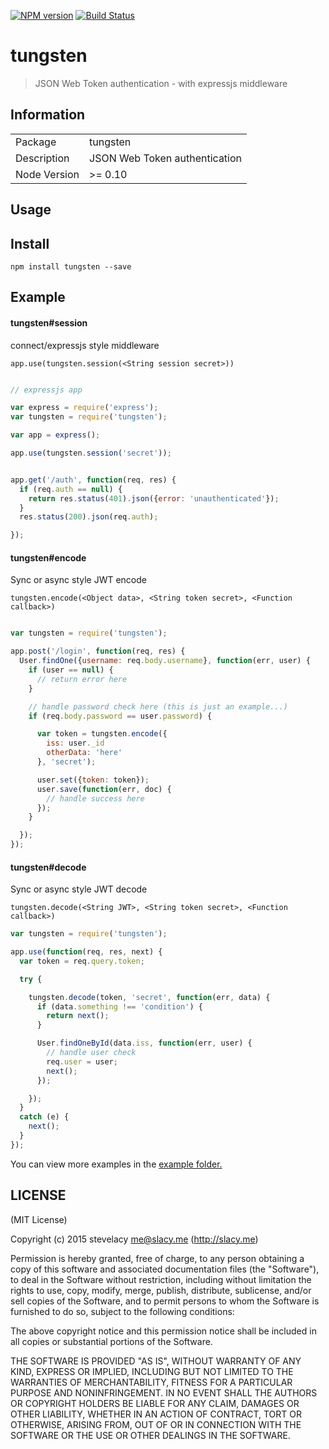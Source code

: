 [![NPM version][npm-image]][npm-url] [![Build Status][travis-image]][travis-url]
# tungsten

> JSON Web Token authentication - with expressjs middleware


## Information

<table>
<tr>
<td>Package</td>
<td>tungsten</td>
</tr>
<tr>
<td>Description</td>
<td>JSON Web Token authentication</td>
</tr>
<tr>
<td>Node Version</td>
<td>>= 0.10</td>
</tr>
</table>

## Usage

## Install

```
npm install tungsten --save

```
## Example



#### tungsten#session
connect/expressjs style middleware

`app.use(tungsten.session(<String session secret>))`


```js

// expressjs app

var express = require('express');
var tungsten = require('tungsten');

var app = express();

app.use(tungsten.session('secret'));


app.get('/auth', function(req, res) {
  if (req.auth == null) {
    return res.status(401).json({error: 'unauthenticated'});
  }
  res.status(200).json(req.auth);

});

```

#### tungsten#encode
Sync or async style JWT encode

`tungsten.encode(<Object data>, <String token secret>, <Function callback>)`

```js

var tungsten = require('tungsten');

app.post('/login', function(req, res) {
  User.findOne({username: req.body.username}, function(err, user) {
    if (user == null) {
      // return error here
    }

    // handle password check here (this is just an example...)
    if (req.body.password == user.password) {

      var token = tungsten.encode({
        iss: user._id
        otherData: 'here'
      }, 'secret');

      user.set({token: token});
      user.save(function(err, doc) {
        // handle success here
      });
    }

  });
});

```


#### tungsten#decode
Sync or async style JWT decode

`tungsten.decode(<String JWT>, <String token secret>, <Function callback>)`

```js
var tungsten = require('tungsten');

app.use(function(req, res, next) {
  var token = req.query.token;

  try {

    tungsten.decode(token, 'secret', function(err, data) {
      if (data.something !== 'condition') {
        return next();
      }

      User.findOneById(data.iss, function(err, user) {
        // handle user check
        req.user = user;
        next();
      });

    });
  }
  catch (e) {
    next();
  }
});

```



You can view more examples in the [example folder.](https://github.com/stevelacy/tungsten/tree/master/example)

## LICENSE

(MIT License)

Copyright (c) 2015 stevelacy <me@slacy.me> (http://slacy.me)

Permission is hereby granted, free of charge, to any person obtaining
a copy of this software and associated documentation files (the
"Software"), to deal in the Software without restriction, including
without limitation the rights to use, copy, modify, merge, publish,
distribute, sublicense, and/or sell copies of the Software, and to
permit persons to whom the Software is furnished to do so, subject to
the following conditions:

The above copyright notice and this permission notice shall be
included in all copies or substantial portions of the Software.

THE SOFTWARE IS PROVIDED "AS IS", WITHOUT WARRANTY OF ANY KIND,
EXPRESS OR IMPLIED, INCLUDING BUT NOT LIMITED TO THE WARRANTIES OF
MERCHANTABILITY, FITNESS FOR A PARTICULAR PURPOSE AND
NONINFRINGEMENT. IN NO EVENT SHALL THE AUTHORS OR COPYRIGHT HOLDERS BE
LIABLE FOR ANY CLAIM, DAMAGES OR OTHER LIABILITY, WHETHER IN AN ACTION
OF CONTRACT, TORT OR OTHERWISE, ARISING FROM, OUT OF OR IN CONNECTION
WITH THE SOFTWARE OR THE USE OR OTHER DEALINGS IN THE SOFTWARE.


[npm-url]: https://npmjs.org/package/tungsten
[npm-image]: http://img.shields.io/npm/v/tungsten.svg

[travis-url]: https://travis-ci.org/GITUSERNAME/tungsten
[travis-image]: https://travis-ci.org/GITUSERNAME/tungsten.png?branch=master

